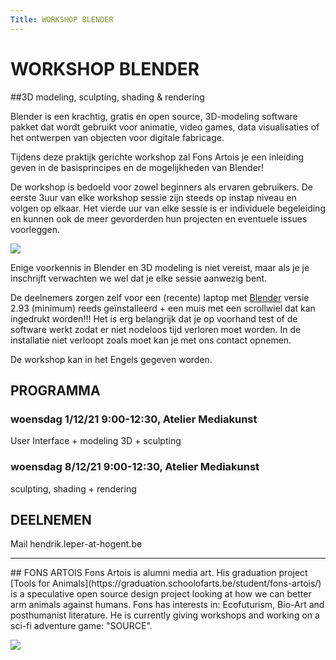 ```yaml
---
Title: WORKSHOP BLENDER
---
```

# WORKSHOP BLENDER
##3D modeling, sculpting, shading & rendering

Blender is een krachtig, gratis en open source, 3D-modeling software pakket dat wordt gebruikt voor animatie, video games, data visualisaties of het ontwerpen van objecten voor digitale fabricage.

Tijdens deze praktijk gerichte workshop zal Fons Artois je een inleiding geven in de basisprincipes en de mogelijkheden van Blender!

De workshop is bedoeld voor zowel beginners als ervaren gebruikers. De eerste 3uur van elke workshop sessie zijn steeds op instap niveau en volgen op elkaar. Het vierde uur van elke sessie is er individuele begeleiding en kunnen ook de meer gevorderden hun projecten en eventuele issues voorleggen. ​​

![](https://docs.blender.org/manual/en/latest/_images/modeling_meshes_primitives_all.png)

Enige voorkennis in Blender en 3D modeling is niet vereist, maar als je je inschrijft verwachten we wel dat je elke sessie aanwezig  bent.

De deelnemers zorgen zelf voor een (recente) laptop met [Blender](https://www.blender.org/download/) versie 2.93 (minimum) reeds geïnstalleerd + een muis met een scrollwiel dat kan ingedrukt worden!!! Het is erg belangrijk dat je op voorhand test of de software werkt zodat er niet nodeloos tijd verloren moet worden. In de installatie niet verloopt zoals moet kan je met ons contact opnemen.

De workshop kan in het Engels gegeven worden.


## PROGRAMMA
### woensdag 1/12/21 9:00-12:30, Atelier Mediakunst   
User Interface +  modeling 3D + sculpting
### woensdag 8/12/21 9:00-12:30, Atelier Mediakunst   
sculpting, shading + rendering


## DEELNEMEN
Mail hendrik.leper-at-hogent.be

<hr>
## FONS ARTOIS
Fons Artois is alumni media art. His graduation project [Tools for Animals](https://graduation.schoolofarts.be/student/fons-artois/) is a speculative open source design project looking at how we can better arm animals against humans.  Fons has interests in: Ecofuturism, Bio-Art and posthumanist literature. He is currently giving workshops and working on a sci-fi adventure game: "SOURCE".

![](%assets_url%/blender2021.jpeg)
